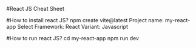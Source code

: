 #React JS Cheat Sheet

#How to install react JS?
	npm create vite@latest
	Project name: my-react-app
	Select Framework: React
	Variant: Javascript

#How to run react JS?
	cd my-react-app
	npm run dev
